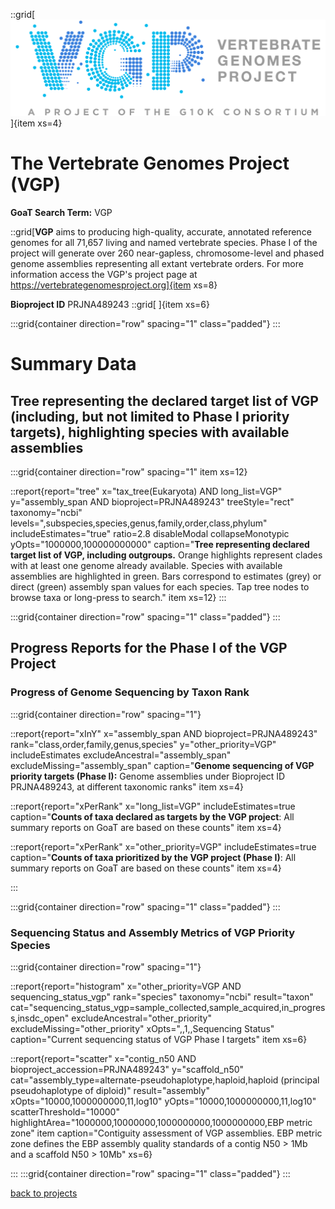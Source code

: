::grid[![GoaT](/static/images/VGP_logo.png)]{item xs=4}

# The Vertebrate Genomes Project (VGP)

**GoaT Search Term:** VGP

::grid[**VGP** aims to producing high-quality, accurate, annotated reference genomes for all 71,657 living and named vertebrate species. Phase I of the project will generate over 260 near-gapless, chromosome-level and phased genome assemblies representing all extant vertebrate orders. For more information access the VGP's project page at https://vertebrategenomesproject.org]{item xs=8}

**Bioproject ID** PRJNA489243
::grid[ ]{item xs=6}

:::grid{container direction="row" spacing="1" class="padded"}
:::

# Summary Data

## Tree representing the declared target list of VGP (including, but not limited to Phase I priority targets), highlighting species with available assemblies

:::grid{container direction="row" spacing="1" item xs=12}

::report{report="tree" x="tax_tree(Eukaryota) AND long_list=VGP" y="assembly_span AND bioproject=PRJNA489243" treeStyle="rect" taxonomy="ncbi" levels=",subspecies,species,genus,family,order,class,phylum" includeEstimates="true" ratio=2.8 disableModal collapseMonotypic yOpts="1000000,100000000000" caption="**Tree representing declared target list of VGP, including outgroups.** Orange highlights represent clades with at least one genome already available. Species with available assemblies are highlighted in green. Bars correspond to estimates (grey) or direct (green) assembly span values for each species. Tap tree nodes to browse taxa or long-press to search." item xs=12}
:::

:::grid{container direction="row" spacing="1" class="padded"}
:::

## Progress Reports for the Phase I of the VGP Project

### Progress of Genome Sequencing by Taxon Rank

:::grid{container direction="row" spacing="1"}

::report{report="xInY" x="assembly_span AND bioproject=PRJNA489243" rank="class,order,family,genus,species" y="other_priority=VGP" includeEstimates excludeAncestral="assembly_span" excludeMissing="assembly_span" caption="**Genome sequencing of VGP priority targets (Phase I):** Genome assemblies under Bioproject ID PRJNA489243, at different taxonomic ranks" item xs=4}

::report{report="xPerRank" x="long_list=VGP" includeEstimates=true caption="**Counts of taxa declared as targets by the VGP project**: All summary reports on GoaT are based on these counts" item xs=4}

::report{report="xPerRank" x="other_priority=VGP" includeEstimates=true caption="**Counts of taxa prioritized by the VGP project (Phase I)**: All summary reports on GoaT are based on these counts" item xs=4}

:::

:::grid{container direction="row" spacing="1" class="padded"}
:::

### Sequencing Status and Assembly Metrics of VGP Priority Species

:::grid{container direction="row" spacing="1"}

::report{report="histogram" x="other_priority=VGP AND sequencing_status_vgp" rank="species" taxonomy="ncbi" result="taxon" cat="sequencing_status_vgp=sample_collected,sample_acquired,in_progress,insdc_open" excludeAncestral="other_priority" excludeMissing="other_priority" xOpts=",,1,,Sequencing Status" caption="Current sequencing status of VGP Phase I targets" item xs=6}

::report{report="scatter" x="contig_n50 AND bioproject_accession=PRJNA489243" y="scaffold_n50" cat="assembly_type=alternate-pseudohaplotype,haploid,haploid (principal pseudohaplotype of diploid)" result="assembly" xOpts="10000,1000000000,11,log10" yOpts="10000,1000000000,11,log10" scatterThreshold="10000" highlightArea="1000000,10000000,1000000000,1000000000,EBP metric zone" item caption="Contiguity assessment of VGP assemblies. EBP metric zone defines the EBP assembly quality standards of a contig N50 > 1Mb and a scaffold N50 > 10Mb" xs=6}

:::
:::grid{container direction="row" spacing="1" class="padded"}
:::

[back to projects](/projects)
